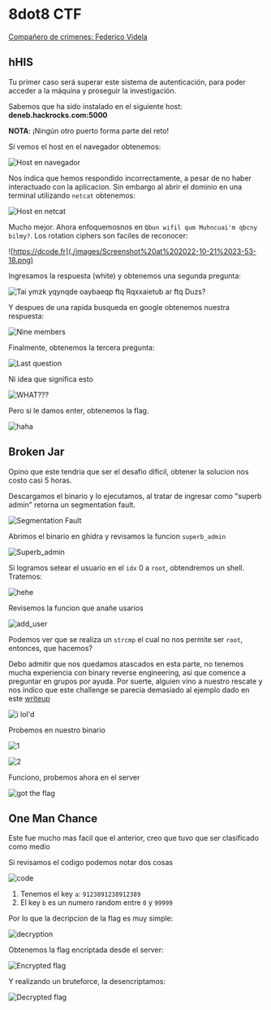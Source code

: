 # 8dot8 CTF

[Compañero de crimenes: Federico Videla](https://github.com/acidobinario)

## hHIS

Tu primer caso será superar este sistema de autenticación, para poder acceder a la máquina y proseguir la investigación.

Sabemos que ha sido instalado en el siguiente host: **deneb.hackrocks.com:5000**

**NOTA**: ¡Ningún otro puerto forma parte del reto!

Si vemos el host en el navegador obtenemos:

![Host en navegador](./images/Screenshot%20at%202022-10-21%2023-40-20.png)

Nos indica que hemos respondido incorrectamente, a pesar de no haber interactuado con la aplicacion. Sin embargo al abrir el dominio en una terminal utilizando `netcat` obtenemos:

![Host en netcat](./images/Screenshot%20at%202022-10-21%2023-44-44.png)

Mucho mejor. Ahora enfoquemosnos en `Qbun wifil qum Muhncuai'm qbcny bilmy?`. Los rotation ciphers son faciles de reconocer:

![https://dcode.fr](./images/Screenshot%20at%202022-10-21%2023-53-18.png)

Ingresamos la respuesta (white) y obtenemos una segunda pregunta:

![Tai ymzk yqynqde oaybaeqp ftq Rqxxaietub ar ftq Duzs?](./images/Screenshot%20at%202022-10-21%2023-55-35.png)

Y despues de una rapida busqueda en google obtenemos nuestra respuesta:

![Nine members](./images/Screenshot%20at%202022-10-22%2000-05-01.png)

Finalmente, obtenemos la tercera pregunta:

![Last question](./images/Screenshot%20at%202022-10-22%2000-07-30.png)

Ni idea que significa esto

![WHAT???](./images/Screenshot%20at%202022-10-22%2000-10-37.png)

Pero si le damos enter, obtenemos la flag.

![haha](./images/Screenshot%20at%202022-10-22%2000-13-08.png)

## Broken Jar

Opino que este tendria que ser el desafio dificil, obtener la solucion nos costo casi 5 horas.

Descargamos el binario y lo ejecutamos, al tratar de ingresar como "superb admin" retorna un segmentation fault.

![Segmentation Fault](./images/Screenshot%20at%202022-10-22%2000-23-55.png)

Abrimos el binario en ghidra y revisamos la funcion `superb_admin`

![Superb_admin](./images/wd8yj6.png)

Si logramos setear el usuario en el `idx` 0 a `root`, obtendremos un shell. Tratemos:

![hehe](./images/Screenshot%20at%202022-10-22%2000-34-31.png)

Revisemos la funcion que anañe usarios

![add_user](./images/dwqmib.png)

Podemos ver que se realiza un `strcmp` el cual no nos permite ser `root`, entonces, que hacemos?

Debo admitir que nos quedamos atascados en esta parte, no tenemos mucha experiencia con binary reverse engineering, asi que comence a preguntar en grupos por ayuda. Por suerte, alguien vino a nuestro rescate y nos indico que este challenge se parecia demasiado al ejemplo dado en este [writeup](https://infosecwriteups.com/arming-the-use-after-free-bc174a26c5f4)

![i lol'd](./images/Screenshot%20at%202022-10-22%2000-53-20.png)

Probemos en nuestro binario

![1](./images/Screenshot%20at%202022-10-22%2000-58-44.png)

![2](./images/Screenshot%20at%202022-10-22%2000-59-42.png)

Funciono, probemos ahora en el server

![got the flag](./images/Screenshot%20at%202022-10-22%2001-04-05.png)

## One Man Chance

Este fue mucho mas facil que el anterior, creo que tuvo que ser clasificado como medio

Si revisamos el codigo podemos notar dos cosas

![code](./images/Screenshot%20at%202022-10-22%2001-20-24.png)

1. Tenemos el key `a`: `9123891238912389`
2. El key `b` es un numero random entre `0` y `99999`

Por lo que la decripcion de la flag es muy simple:

![decryption](./images/Screenshot%20at%202022-10-22%2001-25-27.png)

Obtenemos la flag encriptada desde el server:

![Encrypted flag](./images/Screenshot%20at%202022-10-22%2001-27-41.png)

Y realizando un bruteforce, la desencriptamos:

![Decrypted flag](./images/Screenshot%20at%202022-10-22%2001-29-43.png)
